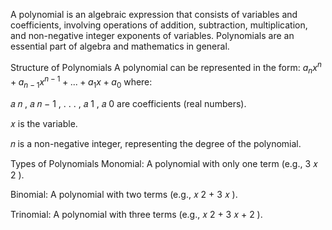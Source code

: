 A polynomial is an algebraic expression that consists of variables and coefficients, involving operations of addition, subtraction, multiplication, and non-negative integer exponents of variables. Polynomials are an essential part of algebra and mathematics in general.

Structure of Polynomials
A polynomial can be represented in the form: $a_n x^n + a_{n-1} x^{n-1} + ... + a_1 x + a_0$ where:

𝑎
𝑛
,
𝑎
𝑛
−
1
,
.
.
.
,
𝑎
1
,
𝑎
0
 are coefficients (real numbers).

𝑥
 is the variable.

𝑛
 is a non-negative integer, representing the degree of the polynomial.

Types of Polynomials
Monomial: A polynomial with only one term (e.g., 
3
𝑥
2
).

Binomial: A polynomial with two terms (e.g., 
𝑥
2
+
3
𝑥
).

Trinomial: A polynomial with three terms (e.g., 
𝑥
2
+
3
𝑥
+
2
).
